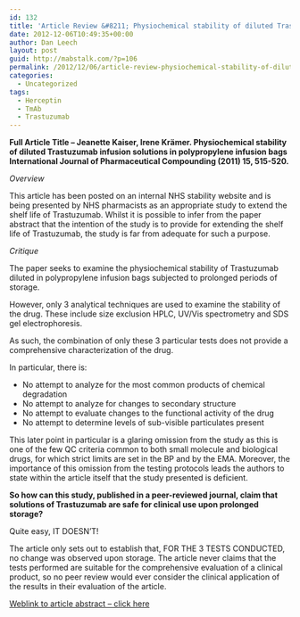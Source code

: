 ```yaml
---
id: 132
title: 'Article Review &#8211; Physiochemical stability of diluted Trastuzumab infusion solutions in polypropylene infusion bags'
date: 2012-12-06T10:49:35+00:00
author: Dan Leech
layout: post
guid: http://mabstalk.com/?p=106
permalink: /2012/12/06/article-review-physiochemical-stability-of-diluted-trastuzumab-infusion-solutions-in-polypropylene-infusion-bags/
categories:
  - Uncategorized
tags:
  - Herceptin
  - TmAb
  - Trastuzumab
---
```

**Full Article Title &#8211; Jeanette Kaiser, Irene Krӓmer. Physiochemical stability of diluted Trastuzumab infusion solutions in polypropylene infusion bags International Journal of Pharmaceutical Compounding (2011) 15, 515-520.**

_Overview_

This article has been posted on an internal NHS stability website and is being presented by NHS pharmacists as an appropriate study to extend the shelf life of Trastuzumab. Whilst it is possible to infer from the paper abstract that the intention of the study is to provide for extending the shelf life of Trastuzumab, the study is far from adequate for such a purpose.

_Critique_

The paper seeks to examine the physiochemical stability of Trastuzumab diluted in polypropylene infusion bags subjected to prolonged periods of storage.

However, only 3 analytical techniques are used to examine the stability of the drug. These include size exclusion HPLC, UV/Vis spectrometry and SDS gel electrophoresis.

As such, the combination of only these 3 particular tests does not provide a comprehensive characterization of the drug.

In particular, there is:

  * No attempt to analyze for the most common products of chemical degradation
  * No attempt to analyze for changes to secondary structure
  * No attempt to evaluate changes to the functional activity of the drug
  * No attempt to determine levels of sub-visible particulates present

This later point in particular is a glaring omission from the study as this is one of the few QC criteria common to both small molecule and biological drugs, for which strict limits are set in the BP and by the EMA. Moreover, the importance of this omission from the testing protocols leads the authors to state within the article itself that the study presented is deficient.

**So how can this study, published in a peer-reviewed journal, claim that solutions of Trastuzumab are safe for clinical use upon prolonged storage?**

Quite easy, IT DOESN’T!

The article only sets out to establish that, FOR THE 3 TESTS CONDUCTED, no change was observed upon storage. The article never claims that the tests performed are suitable for the comprehensive evaluation of a clinical product, so no peer review would ever consider the clinical application of the results in their evaluation of the article.

<a title="Jeanette Kaiser, Irene Krӓmer. Physiochemical stability of diluted Trastuzumab infusion solutions in polypropylene infusion bags International Journal of Pharmaceutical Compounding (2011) 15, 515-520." href="http://www.ijpc.com/Abstracts/Abstract.cfm?ABS=3399" target="_blank">Weblink to article abstract &#8211; click here</a>